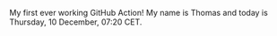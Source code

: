 My first ever working GitHub Action!
My name is Thomas and today is Thursday, 10 December, 07:20 CET. 
